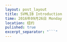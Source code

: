 ```yaml
---
layout: post_layout
title: SVMLIB Introduction
time: 2016年09月26日 Monday
location: 纽约
pulished: true
excerpt_separator: "```"
---
```

